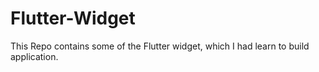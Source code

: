 # Flutter-Widget
This Repo contains some of  the Flutter widget, which I had learn to build application.
